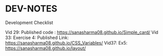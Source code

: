 # DEV-NOTES
 Development Checklist

 Vid 29: Published code : https://sanasharma08.github.io/Simple_card/
 Vid 33: Exercise 4: Published Link: https://sanasharma08.github.io/CSS_Variables/
 Vid37: Ex5: https://sanasharma08.github.io/layout/
